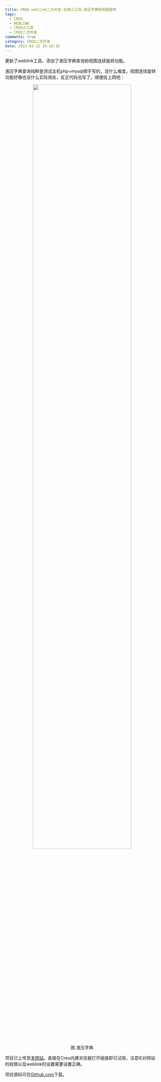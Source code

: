 ```yaml
---
title: CREO weblink二次开发-实用小工具-液压字典和视图旋转
tags:
  - CREO
  - WEBLINK
  - CREO小工具
  - CREO二次开发
comments: true
category: CREO二次开发
date: 2021-03-15 16:18:16
---
```




更新了weblink工具，添加了液压字典查询和视图连续旋转功能。

液压字典查询纯粹是测试主机php+mysql顺手写的，没什么难度，视图连续旋转功能好像也没什么实际用处，反正代码也写了，顺便挂上网吧：

<div align="center">
    <img src="/img/proe/weblinktool13.png" style="width:80%" align="center"/>
    <p>图 液压字典</p>
</div>

项目已上传至[本网站](http://weblink.hudi.site)。直接在Creo内建浏览器打开链接即可试用，注意IE对网站的权限以及weblink的设置需要设置正确。

项目源码可在<a href="https://github.com/slacker-HD/creo_weblink" target="_blank">Github.com</a>下载。

